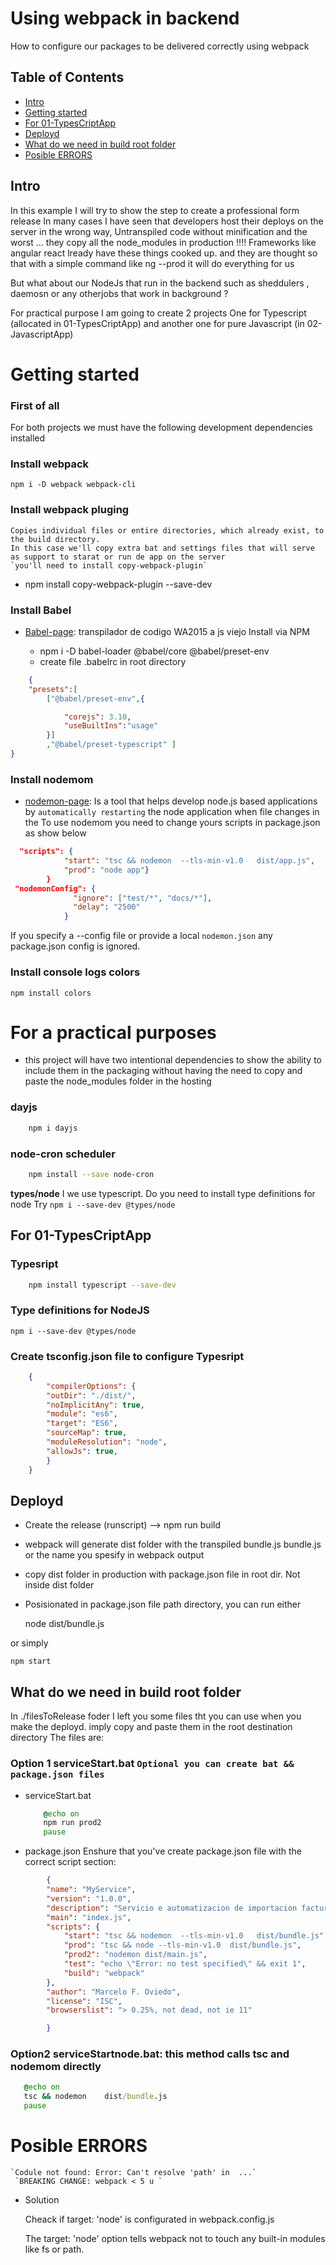 # Using webpack in backend 
How to configure our packages to be delivered correctly using webpack

## Table of Contents

- [Intro ](#Intro)
- [Getting started](#Getting-started)
- [For 01-TypesCriptApp](#For-01-TypesCriptApp)
- [Deployd](#Deployd )
- [What do we need in build root folder](#What-do-we-need-in-build-root-folder)
- [Posible ERRORS](#Posible-ERRORS)

## Intro

In this example I will try to show the step to create a professional form release
In many cases I have seen that developers host their deploys on the server in the wrong way, Untranspiled code without minification and the worst ...
they copy all the node_modules in production !!!!
Frameworks like angular react lready have these things cooked up. and they are thought so that with a simple command like ng --prod it will do everything for us

But what about our NodeJs that run in the backend such as sheddulers , daemosn or any otherjobs that work in background ?

For practical purpose I am going to create 2 projects
     One for Typescript  (allocated in 01-TypesCriptApp) and  another one for pure  Javascript (in 02-JavascriptApp)


# Getting started 

### First of all 

For both projects we must have the following development dependencies installed

### Install webpack
    npm i -D webpack webpack-cli
### Install webpack pluging
    Copies individual files or entire directories, which already exist, to the build directory.
    In this case we'll copy extra bat and settings files that will serve as support to starat or run de app on the server
    `you'll need to install copy-webpack-plugin`

   - npm install copy-webpack-plugin --save-dev


### Install Babel 

- [Babel-page](https://babeljs.io/): transpilador de codigo WA2015 a js viejo
Install via NPM

    - npm i -D babel-loader @babel/core  @babel/preset-env 
    - create file .babelrc in root directory
```json
    {
    "presets":[
        ["@babel/preset-env",{

            "corejs": 3.10,
            "useBuiltIns":"usage"
        }]
        ,"@babel/preset-typescript" ]
}
```

### Install nodemom 
- [nodemon-page](https://www.npmjs.com/package/nodemon): Is a tool that helps develop node.js based applications by `automatically restarting` the node application when file changes in the 
    To use nodemom you need to change yours scripts in package.json as show below

 
```json
  "scripts": {
            "start": "tsc && nodemon  --tls-min-v1.0   dist/app.js",
            "prod": "node app"}
        }
 "nodemonConfig": {
              "ignore": ["test/*", "docs/*"],
              "delay": "2500"
            }
```
If you specify a --config file or provide a local `nodemon.json` any package.json config is ignored.

### Install console logs colors
    npm install colors

# For a practical purposes

- this project will have two intentional dependencies to show the ability to include them in the packaging without having the need to copy and paste the node_modules folder in the hosting

### dayjs 
```bash
    npm i dayjs
```
### node-cron scheduler 
```bash
    npm install --save node-cron
```
 **types/node** I we use typescript.   Do you need to install type definitions for node Try `npm i --save-dev @types/node`


## For 01-TypesCriptApp 

### Typesript 
```bash
    npm install typescript --save-dev
```
### Type definitions for NodeJS

    npm i --save-dev @types/node

### Create tsconfig.json file to configure Typesript
```json
    {
        "compilerOptions": {
        "outDir": "./dist/",
        "noImplicitAny": true,
        "module": "es6",
        "target": "ES6",
        "sourceMap": true,
        "moduleResolution": "node",
        "allowJs": true,
        }
    }
```


## Deployd

- Create the release (runscript) --> npm run build 
- webpack will generate dist folder with the transpiled bundle.js bundle.js or the name you spesify in webpack output
- copy dist folder in production with package.json file in root dir. Not inside dist folder
- Posisionated in package.json file path directory, you can run either 

   node dist/bundle.js

or simply
        
    npm start



## What do we need in build root folder
 
In ./filesToRelease foder I left you some files tht you can use when you make the deployd. imply copy and paste them in the root destination directory
The files are:

### Option 1 serviceStart.bat `Optional you can create bat &&  package.json files`
 - serviceStart.bat
    ```bat  
        @echo on
        npm run prod2
        pause
    ```
- package.json
   Enshure that you've create package.json file with the correct script section:
```json
        {
        "name": "MyService",
        "version": "1.0.0",
        "description": "Servicio e automatizacion de importacion facturas y socios mensual",
        "main": "index.js",
        "scripts": {
            "start": "tsc && nodemon  --tls-min-v1.0   dist/bundle.js",
            "prod": "tsc && node --tls-min-v1.0  dist/bundle.js",
            "prod2": "nodemon dist/main.js",
            "test": "echo \"Error: no test specified\" && exit 1",
            "build": "webpack"
        },
        "author": "Marcelo F. Oviedo",
        "license": "ISC",
        "browserslist": "> 0.25%, not dead, not ie 11"

        } 
```

### Option2 serviceStartnode.bat: this method calls tsc and nodemom directly

 ```bat  
    @echo on
    tsc && nodemon    dist/bundle.js
    pause
```

# Posible ERRORS

    `Codule not found: Error: Can't resolve 'path' in  ...`
     `BREAKING CHANGE: webpack < 5 u `
- Solution

    Cheack if target: 'node' is configurated in webpack.config.js

    The target: 'node' option tells webpack not to touch any built-in modules like fs or path.



    
